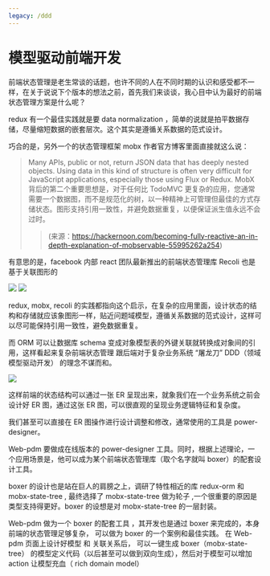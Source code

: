 ```yaml
---
legacy: /ddd
---
```


# 模型驱动前端开发

前端状态管理是老生常谈的话题，也许不同的人在不同时期的认识和感受都不一样，在关于说说下个版本的想法之前，首先我们来谈谈，我心目中认为最好的前端状态管理方案是什么呢？

redux 有一个最佳实践就是要 data normalization ，简单的说就是拍平数据存储，尽量缩短数据的嵌套层次。这个其实是遵循关系数据的范式设计。

巧合的是，另外一个的状态管理框架 mobx 作者官方博客里面直接就这么说：

> Many APIs, public or not, return JSON data that has deeply nested objects. Using data in this kind of structure is often very difficult for JavaScript applications, especially those using Flux or Redux. MobX 背后的第二个重要思想是，对于任何比 TodoMVC 更复杂的应用，您通常需要一个数据图，而不是规范化的树，以一种精神上可管理但最佳的方式存储状态。图形支持引用一致性，并避免数据重复，以便保证派生值永远不会过时。
>> (来源：https://hackernoon.com/becoming-fully-reactive-an-in-depth-explanation-of-mobservable-55995262a254)

有意思的是，facebook 内部 react 团队最新推出的前端状态管理库 Recoli 也是基于关联图形的

  <img src='https://pic1.zhimg.com/80/v2-acc79877c4337e90c1d107c7ffbddeb9_1440w.jpg' /> 
  
  <img  src="https://pic3.zhimg.com/80/v2-821e9e52949a3004b5eab05f855deefb_1440w.jpg" />

redux, mobx, recoli 的实践都指向这个启示，在复杂的应用里面，设计状态的结构和存储就应该象图形一样，贴近问题域模型，遵循关系数据的范式设计，这样可以尽可能保持引用一致性，避免数据重复。

而 ORM 可以让数据库 schema 变成对象模型表的外键关联就转换成对象间的引用，这样看起来复杂前端状态管理 跟后端对于复杂业务系统 “屠龙刀” DDD（领域模型驱动开发） 的理念不谋而和。

   <img src="https://pic1.zhimg.com/80/v2-a6c752edeb8ce3f65c0e059650f57daa_1440w.jpg"  />

这样前端的状态结构可以通过一张 ER 呈现出来，就象我们在一个业务系统之前会设计好 ER 图，通过这张 ER 图，可以很直观的呈现业务逻辑特征和复杂度。

我们甚至可以直接在 ER 图操作进行设计调整和修改，通常使用的工具是 power-designer。

Web-pdm 要做成在线版本的 power-designer 工具。同时，根据上述理论，一个应用场景是，他可以成为某个前端状态管理库（取个名字就叫 boxer）的配套设计工具。

boxer 的设计也是站在巨人的肩膀之上，调研了特性相近的库 redux-orm 和 mobx-state-tree , 最终选择了 mobx-state-tree 做为轮子 ,一个很重要的原因是类型支持得更好。boxer 的设想是对 mobx-state-tree 的一层封装。

Web-pdm 做为一个 boxer 的配套工具 ，其开发也是通过 boxer 来完成的，本身前端的状态管理足够复杂， 可以做为 boxer 的一个案例和最佳实践。
在 Web-pdm 页面上设计好模型 和 关联关系后， 可以一键生成 boxer（mobx-state-tree） 的模型定义代码（以后甚至可以做到双向生成），然后对于模型可以增加 action 让模型充血（ rich domain model）
